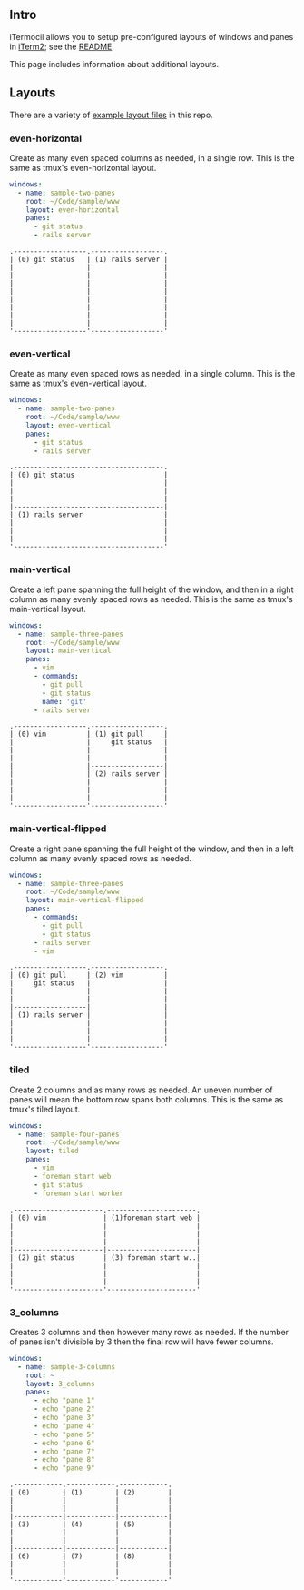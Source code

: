 ## Intro

iTermocil allows you to setup pre-configured layouts of windows and panes in [iTerm2](https://iterm2.com/); see the [README](https://github.com/TomAnthony/itermocil/blob/master/README.md)

This page includes information about additional layouts.

## Layouts

There are a variety of [example layout files](https://github.com/TomAnthony/itermocil/tree/master/test_layouts) in this repo.

### even-horizontal

Create as many even spaced columns as needed, in a single row. This is the same as tmux's even-horizontal layout.

```yaml
windows:
  - name: sample-two-panes
    root: ~/Code/sample/www
    layout: even-horizontal
    panes:
      - git status
      - rails server
```

```
.------------------.------------------.
| (0) git status   | (1) rails server |
|                  |                  |
|                  |                  |
|                  |                  |
|                  |                  |
|                  |                  |
|                  |                  |
|                  |                  |
|                  |                  |
'------------------'------------------'
```

### even-vertical

Create as many even spaced rows as needed, in a single column. This is the same as tmux's even-vertical layout.

```yaml
windows:
  - name: sample-two-panes
    root: ~/Code/sample/www
    layout: even-vertical
    panes:
      - git status
      - rails server
```

```
.-------------------------------------.
| (0) git status                      |
|                                     |
|                                     |
|                                     |
|-------------------------------------|
| (1) rails server                    |
|                                     |
|                                     |
|                                     |
'-------------------------------------'
```

### main-vertical

Create a left pane spanning the full height of the window, and then in a right column as many evenly spaced rows as needed. This is the same as tmux's main-vertical layout.

```yaml
windows:
  - name: sample-three-panes
    root: ~/Code/sample/www
    layout: main-vertical
    panes:
      - vim
      - commands:
        - git pull
        - git status
        name: 'git'
      - rails server
```

```
.------------------.------------------.
| (0) vim          | (1) git pull     |
|                  |     git status   |
|                  |                  |
|                  |                  |
|                  |------------------|
|                  | (2) rails server |
|                  |                  |
|                  |                  |
|                  |                  |
'------------------'------------------'
```

### main-vertical-flipped

Create a right pane spanning the full height of the window, and then in a left column as many evenly spaced rows as needed.

```yaml
windows:
  - name: sample-three-panes
    root: ~/Code/sample/www
    layout: main-vertical-flipped
    panes:
      - commands:
        - git pull
        - git status
      - rails server
      - vim
```

```
.------------------.------------------.
| (0) git pull     | (2) vim          |
|     git status   |                  |
|                  |                  |
|                  |                  |
|------------------|                  |
| (1) rails server |                  |
|                  |                  |
|                  |                  |
|                  |                  |
'------------------'------------------'
```

### tiled

Create 2 columns and as many rows as needed. An uneven number of panes will mean the bottom row spans both columns. This is the same as tmux's tiled layout.

```yaml
windows:
  - name: sample-four-panes
    root: ~/Code/sample/www
    layout: tiled
    panes:
      - vim
      - foreman start web
      - git status
      - foreman start worker
```

```
.----------------------.----------------------.
| (0) vim              | (1)foreman start web |
|                      |                      |
|                      |                      |
|                      |                      |
|----------------------|----------------------|
| (2) git status       | (3) foreman start w..|
|                      |                      |
|                      |                      |
|                      |                      |
'----------------------'----------------------'
```

### 3_columns

Creates 3 columns and then however many rows as needed. If the number of panes isn't divisible by 3 then the final row will have fewer columns.

```yaml
windows:
  - name: sample-3-columns
    root: ~
    layout: 3_columns
    panes:
      - echo "pane 1"
      - echo "pane 2"
      - echo "pane 3"
      - echo "pane 4"
      - echo "pane 5"
      - echo "pane 6"
      - echo "pane 7"
      - echo "pane 8"
      - echo "pane 9"
```

```
.------------.------------.------------.
| (0)        | (1)        | (2)        |
|            |            |            |
|            |            |            |
|------------|------------|------------|
| (3)        | (4)        | (5)        |
|            |            |            |
|            |            |            |
|------------|------------|------------|
| (6)        | (7)        | (8)        |
|            |            |            |
|            |            |            |
'------------'------------'------------'
```